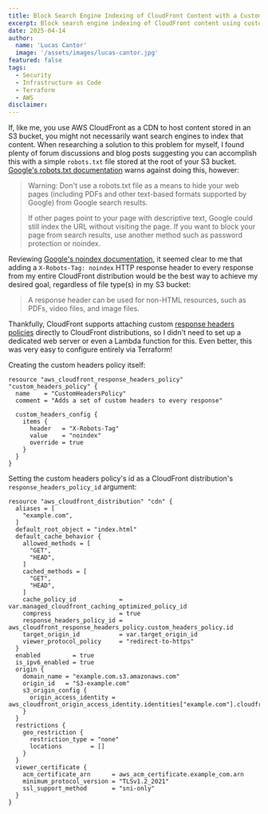 ```yaml
---
title: Block Search Engine Indexing of CloudFront Content with a Custom Response Headers Policy
excerpt: Block search engine indexing of CloudFront content using custom response headers policies with X-Robots-Tag noindex.
date: 2025-04-14
author:
  name: 'Lucas Cantor'
  image: '/assets/images/lucas-cantor.jpg'
featured: false
tags:
  - Security
  - Infrastructure as Code
  - Terraform
  - AWS
disclaimer:
---
```


If, like me, you use AWS CloudFront as a CDN to host content stored in an S3 bucket, you might not necessarily want search engines to index that content. When researching a solution to this problem for myself, I found plenty of forum discussions and blog posts suggesting you can accomplish this with a simple `robots.txt` file stored at the root of your S3 bucket. [Google's robots.txt documentation](https://developers.google.com/search/docs/crawling-indexing/robots/intro) warns against doing this, however:

> Warning: Don't use a robots.txt file as a means to hide your web pages (including PDFs and other text-based formats supported by Google) from Google search results.
>
> If other pages point to your page with descriptive text, Google could still index the URL without visiting the page. If you want to block your page from search results, use another method such as password protection or noindex.

Reviewing [Google's noindex documentation](https://developers.google.com/search/docs/crawling-indexing/block-indexing), it seemed clear to me that adding a `X-Robots-Tag: noindex` HTTP response header to every response from my entire CloudFront distribution would be the best way to achieve my desired goal, regardless of file type(s) in my S3 bucket:

> A response header can be used for non-HTML resources, such as PDFs, video files, and image files.

Thankfully, CloudFront supports attaching custom [response headers policies](https://docs.aws.amazon.com/AmazonCloudFront/latest/DeveloperGuide/modifying-response-headers.html) directly to CloudFront distributions, so I didn't need to set up a dedicated web server or even a Lambda function for this. Even better, this was very easy to configure entirely via Terraform!

Creating the custom headers policy itself:

```hcl
resource "aws_cloudfront_response_headers_policy" "custom_headers_policy" {
  name    = "CustomHeadersPolicy"
  comment = "Adds a set of custom headers to every response"

  custom_headers_config {
    items {
      header   = "X-Robots-Tag"
      value    = "noindex"
      override = true
    }
  }
}
```

Setting the custom headers policy's id as a CloudFront distribution's `response_headers_policy_id` argument:

```hcl
resource "aws_cloudfront_distribution" "cdn" {
  aliases = [
    "example.com",
  ]
  default_root_object = "index.html"
  default_cache_behavior {
    allowed_methods = [
      "GET",
      "HEAD",
    ]
    cached_methods = [
      "GET",
      "HEAD",
    ]
    cache_policy_id            = var.managed_cloudfront_caching_optimized_policy_id
    compress                   = true
    response_headers_policy_id = aws_cloudfront_response_headers_policy.custom_headers_policy.id
    target_origin_id           = var.target_origin_id
    viewer_protocol_policy     = "redirect-to-https"
  }
  enabled         = true
  is_ipv6_enabled = true
  origin {
    domain_name = "example.com.s3.amazonaws.com"
    origin_id   = "S3-example.com"
    s3_origin_config {
      origin_access_identity = aws_cloudfront_origin_access_identity.identities["example.com"].cloudfront_access_identity_path
    }
  }
  restrictions {
    geo_restriction {
      restriction_type = "none"
      locations        = []
    }
  }
  viewer_certificate {
    acm_certificate_arn      = aws_acm_certificate.example_com.arn
    minimum_protocol_version = "TLSv1.2_2021"
    ssl_support_method       = "sni-only"
  }
}
```
